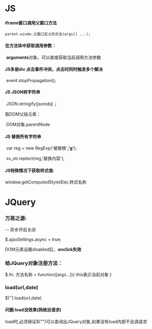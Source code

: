 # JS

#### iframe窗口调用父窗口方法

	parent.windw.父窗口定义的方法(args[] ...);

#### 在方法体中获取调用参数：

​	**arguments**对象，可以直接获取当前调用方法参数

#### JS多层div 点击事件冲突，点击时同时触发多个解决

​	event.stopPropagation(); 

#### JS JSON转字符串

​	JSON.stringify(jsonobj)；

取DOM父级元素：

​	DOM对象.parentNode

#### JS 替换所有字符串

​	var reg = new RegExp('被替换'**,'g'**);

​	xx_str.replect(reg,'替换内容');

#### JS特殊情况下获取样式值:

window.getComputedStyle(Ele).样式名称



# JQuery

### 万恶之源:

-- 异步开启关闭

$.ajaxSettings.async = true;

DOM元素设置disabled后，**onclick失效**

### 给JQuery对象注册方法：

$.fn. 方法名称 = function([args...]){ this表示当前对象 }

### load(url,date)

$('').load(url,date)

#### 问题:load没效果(网络没请求)

load时,必须保证$("")可以查询出JQuery对象,如果没有load内部不会调请求

